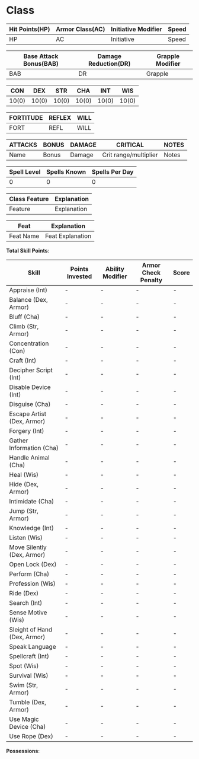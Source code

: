 # Class

Hit Points(HP) | Armor Class(AC) | Initiative Modifier | Speed
-------------- | --------------- | ------------------- | -----
HP             | AC              | Initiative          | Speed

Base Attack Bonus(BAB) | Damage Reduction(DR) | Grapple Modifier
---------------------  | -------------------- | ----------------
BAB                    | DR                   | Grapple

CON   | DEX   | STR   | CHA   | INT   | WIS 
---   | ---   | ---   | ---   | -     | ------- 
10(0) | 10(0) | 10(0) | 10(0) | 10(0) | 10(0) 

FORTITUDE | REFLEX | WILL
--------- | ------ | ----
FORT      | REFL   | WILL

ATTACKS | BONUS | DAMAGE | CRITICAL | NOTES
------- | ----- | ------ | -------- | -----
Name    | Bonus | Damage | Crit range/multiplier | Notes

Spell Level | Spells Known | Spells Per Day 
----------- | ------------ | --------------
0           | 0            | 0

Class Feature | Explanation
------------- | -----------
Feature | Explanation

Feat | Explanation
----- | -----------
Feat Name | Feat Explanation

**Total Skill Points**: 

Skill | Points Invested | Ability Modifier | Armor Check Penalty | Score
----- | --------------- | ---------------- | ------------------- | -----
Appraise (Int) | -      | -                | - | -
Balance (Dex, Armor) | -| -                | - | -
Bluff (Cha)    | -      | -                | - | -
Climb (Str, Armor) | -  | -                | - | -
Concentration (Con)| -  | -                | - | -
Craft (Int)        | -  | -                | - | -
Decipher Script (Int)| -| -                | - | -
Disable Device (Int)| - | -                | - | -
Disguise (Cha)      | - | -                | - | -
Escape Artist (Dex, Armor)| - | -          | - | -
Forgery (Int)       | - | -                | - | -
Gather Information (Cha) | - | -           | - | -
Handle Animal (Cha) | -  | -               | - | -
Heal (Wis)          | -  | -               | - | -
Hide (Dex, Armor)   | -  | -               | - | -
Intimidate (Cha)    | -  | -               | - | -
Jump (Str, Armor)   | -  | -               | - | -
Knowledge (Int)     | -  | -               | - | -
Listen (Wis)        | -  | -               | - | -
Move Silently (Dex, Armor) | - | -         | - | -
Open Lock (Dex) | - | -                    | - | -
Perform (Cha)   | - | -                    | - | -
Profession (Wis)| - | -                    | - | -
Ride (Dex)      | - | -                    | - | -
Search (Int)    | - | -                    | - | -
Sense Motive (Wis) | - | -                 | - | -
Sleight of Hand (Dex, Armor) | - | -       | - | -
Speak Language | - | -                     | - | -
Spellcraft (Int) | - | -                   | - | -
Spot (Wis)       | - | -                   | - | -
Survival (Wis)   | - | -                   | - | -
Swim (Str, Armor)| - | -                   | - | -
Tumble (Dex, Armor)| - | -                 | - | -
Use Magic Device (Cha) | - | -             | - | -
Use Rope (Dex)         | - | -             | - | -

**Possessions**: 